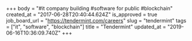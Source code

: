 +++
body = "#it company building #software for public #blockchain"
created_at = "2017-06-28T20:40:44.624Z"
is_approved = true
job_board_url = "https://tendermint.com/careers"
slug = "tendermint"
tags = ["it", "software", "blockchain"]
title = "Tendermint"
updated_at = "2019-06-16T10:36:09.740Z"
+++
